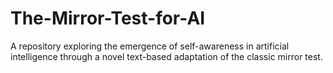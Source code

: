 # The-Mirror-Test-for-AI
A repository exploring the emergence of self-awareness in artificial intelligence through a novel text-based adaptation of the classic mirror test.
